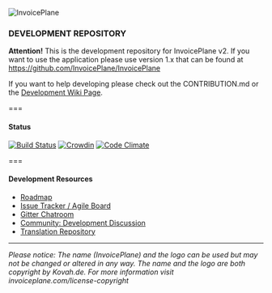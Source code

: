 ![InvoicePlane](http://invoiceplane.com/content/logo/PNG/logo_300x150.png)

### DEVELOPMENT REPOSITORY

**Attention!** This is the development repository for InvoicePlane v2.
If you want to use the application please use version 1.x that can be found at https://github.com/InvoicePlane/InvoicePlane

If you want to help developing please check out the CONTRIBUTION.md or the [Development Wiki Page](https://github.com/InvoicePlane/InvoicePlane-V2/wiki).

===

#### Status

[![Build Status](https://travis-ci.org/InvoicePlane/InvoicePlane-V2.svg?branch=master)](https://travis-ci.org/InvoicePlane/InvoicePlane-V2) [![Crowdin](https://d322cqt584bo4o.cloudfront.net/invoiceplane/localized.png)](https://crowdin.com/project/invoiceplane) [![Code Climate](https://codeclimate.com/github/InvoicePlane/InvoicePlane-v2/badges/gpa.svg)](https://codeclimate.com/github/InvoicePlane/InvoicePlane-v2)

===

#### Development Resources

* [Roadmap](https://github.com/InvoicePlane/InvoicePlane-v2/wiki/Roadmap)
* [Issue Tracker / Agile Board](https://development.invoiceplane.com/browse/IPT)
* [Gitter Chatroom](https://gitter.im/InvoicePlane/InvoicePlane/InvoicePlaneDevelopment)
* [Community: Development Discussion](https://community.invoiceplane.com/c/development-discussion)
* [Translation Repository](https://translations-v2.invoiceplane.com)
  
---
  
*Please notice: The name (InvoicePlane) and the logo can be used but may not be changed or altered in any way.
The name and the logo are both copyright by Kovah.de. For more information visit invoiceplane.com/license-copyright*


